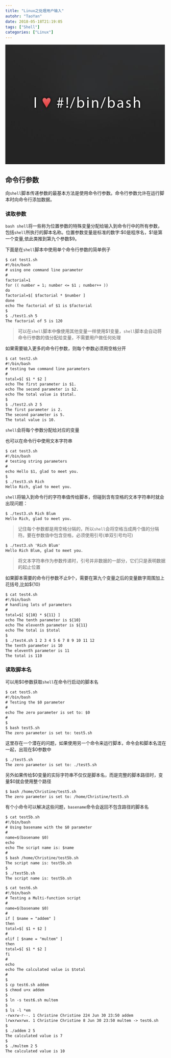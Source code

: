 ```yaml
---
title: "Linux之处理用户输入"
autohr: "TaoYan"
date: 2018-05-18T21:19:05
tags: ["Shell"]
categories: ["Linux"]
---
```


![mark](https://github.com/YTLogos/Pic_blog/blob/master/7bEcJiH4l2.png?raw=true)

<!--more-->

## 命令行参数

向`shell`脚本传递参数的最基本方法是使用命令行参数。命令行参数允许在运行脚本时向命令行添加数据。

### 读取参数

`bash shell`将一些称为位置参数的特殊变量分配给输入到命令行中的所有参数，包括`shell`所执行的脚本名称。位置参数变量是标准的数字:\$0是程序名，\$1是第一个变量,依此类推到第九个参数\$9。

下面是在`shell`脚本中使用单个命令行参数的简单例子

```
$ cat test1.sh
#!/bin/bash
# using one command line parameter
#
factorial=1
for (( number = 1; number <= $1 ; number++ ))
do
factorial=$[ $factorial * $number ]
done
echo The factorial of $1 is $factorial
$
$ ./test1.sh 5
The factorial of 5 is 120
```

> 可以在`shell`脚本中像使用其他变量一样使用\$1变量，`shell`脚本会自动蒋命令行参数的值分配给变量，不需要用户做任何处理

如果需要输入更多的命令行参数，则每个参数必须用空格分开

```
$ cat test2.sh
#!/bin/bash
# testing two command line parameters
#
total=$[ $1 * $2 ]
echo The first parameter is $1.
echo The second parameter is $2.
echo The total value is $total.
$
$ ./test2.sh 2 5
The first parameter is 2.
The second parameter is 5.
The total value is 10.
```

`shell`会将每个参数分配给对应的变量

也可以在命令行中使用文本字符串
```
$ cat test3.sh
#!/bin/bash
# testing string parameters
#
echo Hello $1, glad to meet you.
$
$ ./test3.sh Rich
Hello Rich, glad to meet you.
```

`shell`将输入到命令行的字符串值传给脚本，但碰到含有空格的文本字符串时就会出现问题：

```
$ ./test3.sh Rich Blum
Hello Rich, glad to meet you.
```

>记住每个参数都是用空格分隔的，所以`shell`会将空格当成两个值的分隔符。要在参数值中包含空格，必须使用引号(单双引号均可)

```
$ ./test3.sh 'Rich Blum'
Hello Rich Blum, glad to meet you.
```

> 将文本字符串作为参数传递时，引号并非数据的一部分，它们只是表明数据的起止位置

如果脚本需要的命令行参数不止9个，需要在第九个变量之后的变量数字周围加上花括号,比如\${10}

```
$ cat test4.sh
#!/bin/bash
# handling lots of parameters
#
total=$[ ${10} * ${11} ]
echo The tenth parameter is ${10}
echo The eleventh parameter is ${11}
echo The total is $total
$
$ ./test4.sh 1 2 3 4 5 6 7 8 9 10 11 12
The tenth parameter is 10
The eleventh parameter is 11
The total is 110
```

### 读取脚本名

可以用\$0参数获取`shell`在命令行启动的脚本名

```
$ cat test5.sh
#!/bin/bash
# Testing the $0 parameter
#
echo The zero parameter is set to: $0
#
$
$ bash test5.sh
The zero parameter is set to: test5.sh
```

这里存在一个潜在的问题，如果使用另一个命令来运行脚本，命令会和脚本名混在一起，出现在\$0参数中

```
$ ./test5.sh
The zero parameter is set to: ./test5.sh
```

另外如果传给\$0变量的实际字符串不仅仅是脚本名，而是完整的脚本路径时，变量\$0就会使用整个路径

```
$ bash /home/Christine/test5.sh
The zero parameter is set to: /home/Christine/test5.sh
```

有个小命令可以解决这些问题，`basename`命令会返回不包含路径的脚本名

```
$ cat test5b.sh
#!/bin/bash
# Using basename with the $0 parameter
#
name=$(basename $0)
echo
echo The script name is: $name
#
$ bash /home/Christine/test5b.sh
The script name is: test5b.sh
$
$ ./test5b.sh
The script name is: test5b.sh
```

```
$ cat test6.sh
#!/bin/bash
# Testing a Multi-function script
#
name=$(basename $0)
#
if [ $name = "addem" ]
then
total=$[ $1 + $2 ]
#
elif [ $name = "multem" ]
then
total=$[ $1 * $2 ]
fi
#
echo
echo The calculated value is $total
#
$
$ cp test6.sh addem
$ chmod u+x addem
$
$ ln -s test6.sh multem
$
$ ls -l *em
-rwxrw-r--. 1 Christine Christine 224 Jun 30 23:50 addem
lrwxrwxrwx. 1 Christine Christine 8 Jun 30 23:50 multem -> test6.sh
$
$ ./addem 2 5
The calculated value is 7
$
$ ./multem 2 5
The calculated value is 10
```



